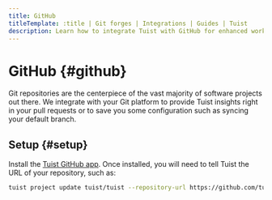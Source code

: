 ```yaml
---
title: GitHub
titleTemplate: :title | Git forges | Integrations | Guides | Tuist
description: Learn how to integrate Tuist with GitHub for enhanced workflows.
---
```


# GitHub {#github}

Git repositories are the centerpiece of the vast majority of software projects out there. We integrate with your Git platform to provide Tuist insights right in your pull requests or to save you some configuration such as syncing your default branch.

## Setup {#setup}

Install the [Tuist GitHub app](https://github.com/marketplace/tuist). Once installed, you will need to tell Tuist the URL of your repository, such as:

```sh
tuist project update tuist/tuist --repository-url https://github.com/tuist/tuist
```
